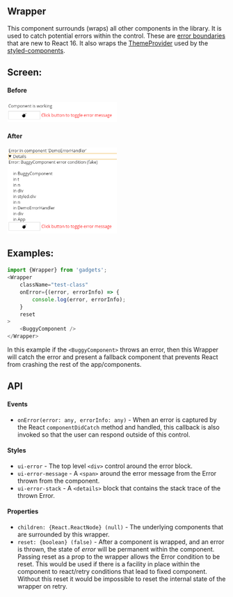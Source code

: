 <a name="module_Wrapper"></a>

## Wrapper
This component surrounds (wraps) all other components in the library.  It
is used to catch potential errors within the control.  These are [error boundaries](https://reactjs.org/docs/error-boundaries.html)
that are new to React 16.  It also wraps the [ThemeProvider](https://www.styled-components.com/docs/api#themeprovider)
used by the [styled-components](https://reactjs.org/docs/error-boundaries.html).

## Screen:
#### Before
<img src="https://github.com/jmquigley/gadgets/blob/master/images/wrapper-before.png" width="50%" />

#### After
<img src="https://github.com/jmquigley/gadgets/blob/master/images/wrapper-after.png" width="50%" />

## Examples:

```javascript
import {Wrapper} from 'gadgets';
<Wrapper
    className="test-class"
    onError={(error, errorInfo) => {
        console.log(error, errorInfo);
    }
    reset
>
    <BuggyComponent />
</Wrapper>
```

In this example if the `<BuggyComponent>` throws an error, then this Wrapper
will catch the error and present a fallback component that prevents React
from crashing the rest of the app/components.

## API
#### Events
- `onError(error: any, errorInfo: any)` - When an error is captured by the
React `componentDidCatch` method and handled, this callback is also invoked
so that the user can respond outside of this control.

#### Styles
- `ui-error` - The top level `<div>` control around the error block.
- `ui-error-message` - A `<span>` around the error message from the Error
thrown from the component.
- `ui-error-stack` -  A `<details>` block that contains the stack trace of
the thrown Error.

#### Properties
- `children: {React.ReactNode} (null)` - The underlying components that are
surrounded by this wrapper.
- `reset: {boolean} (false)` - After a component is wrapped, and an error is
thrown, the state of *error* will be permanent within the component.  Passing
reset as a prop to the wrapper allows the Error condition to be reset.  This
would be used if there is a facility in place within the component to
react/retry conditions that lead to fixed component.  Without this reset it
would be impossible to reset the internal state of the wrapper on retry.

